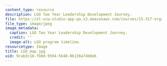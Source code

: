 ```yaml
---
content_type: resource
description: LGO Two Year Leadership Development Journey.
file: https://ol-ocw-studio-app-qa.s3.amazonaws.com/courses/15-317-organizational-leadership-and-change-summer-2009/9cab3c16fb0d95945b480b138a74b8e6_LGO_map.jpg
file_type: image/jpeg
image_metadata:
  caption: LGO Two Year Leadership Development Journey.
  credit: ''
  image-alt: LGO program timeline.
resourcetype: Image
title: LGO_map.jpg
uid: 9cab3c16-fb0d-9594-5b48-0b138a74b8e6
---
```

